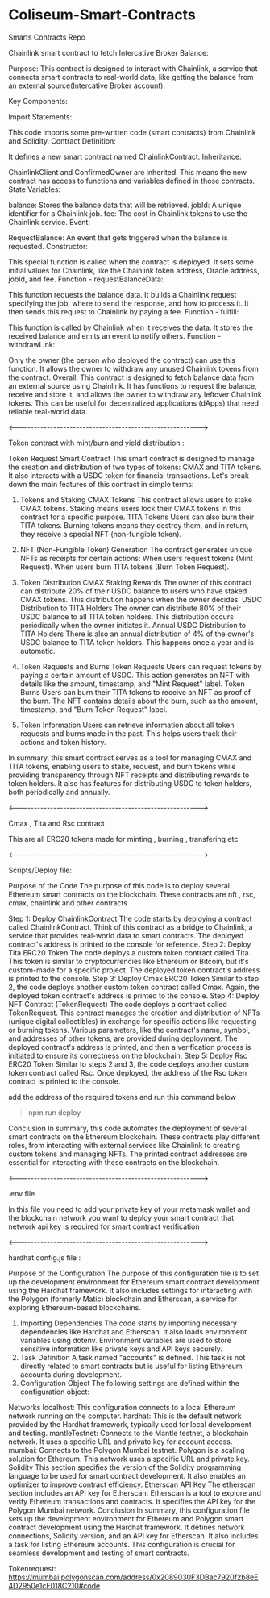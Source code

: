 # Coliseum-Smart-Contracts
Smarts Contracts Repo



Chainlink smart contract to fetch Intercative Broker Balance:

Purpose: This contract is designed to interact with Chainlink, a service that connects smart contracts to real-world data, like getting the balance from an external source(Intercative Broker account).

Key Components:

Import Statements:

This code imports some pre-written code (smart contracts) from Chainlink and Solidity.
Contract Definition:

It defines a new smart contract named ChainlinkContract.
Inheritance:

ChainlinkClient and ConfirmedOwner are inherited. This means the new contract has access to functions and variables defined in those contracts.
State Variables:

balance: Stores the balance data that will be retrieved.
jobId: A unique identifier for a Chainlink job.
fee: The cost in Chainlink tokens to use the Chainlink service.
Event:

RequestBalance: An event that gets triggered when the balance is requested.
Constructor:

This special function is called when the contract is deployed.
It sets some initial values for Chainlink, like the Chainlink token address, Oracle address, jobId, and fee.
Function - requestBalanceData:

This function requests the balance data.
It builds a Chainlink request specifying the job, where to send the response, and how to process it.
It then sends this request to Chainlink by paying a fee.
Function - fulfill:

This function is called by Chainlink when it receives the data.
It stores the received balance and emits an event to notify others.
Function - withdrawLink:

Only the owner (the person who deployed the contract) can use this function.
It allows the owner to withdraw any unused Chainlink tokens from the contract.
Overall: This contract is designed to fetch balance data from an external source using Chainlink. It has functions to request the balance, receive and store it, and allows the owner to withdraw any leftover Chainlink tokens. This can be useful for decentralized applications (dApps) that need reliable real-world data.




<-------------------------------------------------------->



Token contract with mint/burn and yield distribution :

Token Request Smart Contract
This smart contract is designed to manage the creation and distribution of two types of tokens: CMAX and TITA tokens. It also interacts with a USDC token for financial transactions. Let's break down the main features of this contract in simple terms:

1. Tokens and Staking
CMAX Tokens
This contract allows users to stake CMAX tokens. Staking means users lock their CMAX tokens in this contract for a specific purpose.
TITA Tokens
Users can also burn their TITA tokens. Burning tokens means they destroy them, and in return, they receive a special NFT (non-fungible token).

2. NFT (Non-Fungible Token) Generation
The contract generates unique NFTs as receipts for certain actions:
When users request tokens (Mint Request).
When users burn TITA tokens (Burn Token Request).

3. Token Distribution
CMAX Staking Rewards
The owner of this contract can distribute 20% of their USDC balance to users who have staked CMAX tokens. This distribution happens when the owner decides.
USDC Distribution to TITA Holders
The owner can distribute 80% of their USDC balance to all TITA token holders. This distribution occurs periodically when the owner initiates it.
Annual USDC Distribution to TITA Holders
There is also an annual distribution of 4% of the owner's USDC balance to TITA token holders. This happens once a year and is automatic.

4. Token Requests and Burns
Token Requests
Users can request tokens by paying a certain amount of USDC. This action generates an NFT with details like the amount, timestamp, and "Mint Request" label.
Token Burns
Users can burn their TITA tokens to receive an NFT as proof of the burn. The NFT contains details about the burn, such as the amount, timestamp, and "Burn Token Request" label.

5. Token Information
Users can retrieve information about all token requests and burns made in the past. This helps users track their actions and token history.


In summary, this smart contract serves as a tool for managing CMAX and TITA tokens, enabling users to stake, request, and burn tokens while providing transparency through NFT receipts and distributing rewards to token holders. It also has features for distributing USDC to token holders, both periodically and annually.





<-------------------------------------------------------->


Cmax , Tita and Rsc contract

This are all ERC20 tokens made for minting , burning , transfering etc



<-------------------------------------------------------->


Scripts/Deploy file:

Purpose of the Code
The purpose of this code is to deploy several Ethereum smart contracts on the blockchain. These contracts are nft , rsc, cmax, chainlink and other contracts

Step 1: Deploy ChainlinkContract
The code starts by deploying a contract called ChainlinkContract.
Think of this contract as a bridge to Chainlink, a service that provides real-world data to smart contracts.
The deployed contract's address is printed to the console for reference.
Step 2: Deploy Tita ERC20 Token
The code deploys a custom token contract called Tita.
This token is similar to cryptocurrencies like Ethereum or Bitcoin, but it's custom-made for a specific project.
The deployed token contract's address is printed to the console.
Step 3: Deploy Cmax ERC20 Token
Similar to step 2, the code deploys another custom token contract called Cmax.
Again, the deployed token contract's address is printed to the console.
Step 4: Deploy NFT Contract (TokenRequest)
The code deploys a contract called TokenRequest.
This contract manages the creation and distribution of NFTs (unique digital collectibles) in exchange for specific actions like requesting or burning tokens.
Various parameters, like the contract's name, symbol, and addresses of other tokens, are provided during deployment.
The deployed contract's address is printed, and then a verification process is initiated to ensure its correctness on the blockchain.
Step 5: Deploy Rsc ERC20 Token
Similar to steps 2 and 3, the code deploys another custom token contract called Rsc.
Once deployed, the address of the Rsc token contract is printed to the console.

add the address of the required tokens and run this command below

> npm run deploy

Conclusion
In summary, this code automates the deployment of several smart contracts on the Ethereum blockchain. These contracts play different roles, from interacting with external services like Chainlink to creating custom tokens and managing NFTs. The printed contract addresses are essential for interacting with these contracts on the blockchain.





<-------------------------------------------------------->


.env file

In this file you need to add your private key of your metamask wallet and the blockchain network you want to
deploy your smart contract that network api key is required for smart contract verification


<-------------------------------------------------------->


hardhat.config.js file :

Purpose of the Configuration
The purpose of this configuration file is to set up the development environment for Ethereum smart contract development using the Hardhat framework. It also includes settings for interacting with the Polygon (formerly Matic) blockchain and Etherscan, a service for exploring Ethereum-based blockchains.

1. Importing Dependencies
The code starts by importing necessary dependencies like Hardhat and Etherscan.
It also loads environment variables using dotenv. Environment variables are used to store sensitive information like private keys and API keys securely.
2. Task Definition
A task named "accounts" is defined. This task is not directly related to smart contracts but is useful for listing Ethereum accounts during development.
3. Configuration Object
The following settings are defined within the configuration object:

Networks
localhost: This configuration connects to a local Ethereum network running on the computer.
hardhat: This is the default network provided by the Hardhat framework, typically used for local development and testing.
mantleTestnet: Connects to the Mantle testnet, a blockchain network. It uses a specific URL and private key for account access.
mumbai: Connects to the Polygon Mumbai testnet. Polygon is a scaling solution for Ethereum. This network uses a specific URL and private key.
Solidity
This section specifies the version of the Solidity programming language to be used for smart contract development. It also enables an optimizer to improve contract efficiency.
Etherscan API Key
The etherscan section includes an API key for Etherscan. Etherscan is a tool to explore and verify Ethereum transactions and contracts.
It specifies the API key for the Polygon Mumbai network.
Conclusion
In summary, this configuration file sets up the development environment for Ethereum and Polygon smart contract development using the Hardhat framework. It defines network connections, Solidity version, and an API key for Etherscan. It also includes a task for listing Ethereum accounts. This configuration is crucial for seamless development and testing of smart contracts.



Tokenrequest:  https://mumbai.polygonscan.com/address/0x2089030F3DBac7920f2b8eE4D2950e1cF018C210#code